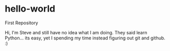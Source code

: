 # hello-world
First Repository

Hi,
I'm Steve and still have no idea what I am doing. They said learn Python... its easy, yet I spending my time instead figuring out git and github. :)
